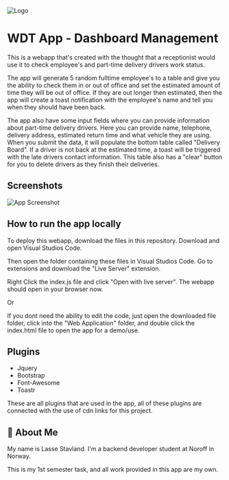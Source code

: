 
![Logo](https://user-images.githubusercontent.com/114569709/207836708-d900bd9d-a756-4d8b-b206-0c5369fe4c02.png)


# WDT App - Dashboard Management

This is a webapp that's created with the thought that a receptionist would use it to
check employee's and part-time delivery drivers work status. 

The app will generate 5 random fulltime employee's to a table and give you the ability to
check them in or out of office and set the estimated amount of time they will be out of office.
If they are out longer then estimated, then the app will create a toast notification with the
employee's name and tell you when they should have been back. 

The app also have some input fields where you can provide information about 
part-time delivery drivers. Here you can provide name, telephone, 
delivery address, estimated return time and what vehicle they are using. 
When you submit the data, it will populate the bottom table called "Delivery Board".
If a driver is not back at the estimated time, a toast will be triggered with the late 
drivers contact information. This table also has a "clear" button for you to delete drivers
as they finish their deliveries.


## Screenshots

![App Screenshot](https://user-images.githubusercontent.com/114569709/207836751-dd75ac69-7a94-40d4-bc23-b96908f3d7e0.jpg)


## How to run the app locally

To deploy this webapp, download the files in this repository.
Download and open Visual Studios Code.

Then open the folder containing these files in Visual Studios Code. 
Go to extensions and download the "Live Server" extension.

Right Click the index.js file and click "Open with live server".
The webapp should open in your browser now. 

Or

If you dont need the ability to edit the code, just open the downloaded file folder, 
click into the "Web Application" folder, and double click the index.html file to open the
app for a demo/use.


## Plugins

* Jquery
* Bootstrap
* Font-Awesome
* Toastr

These are all plugins that are used in the app,
all of these plugins are connected with the use of cdn links for this project.



## 🚀 About Me
My name is Lasse Stavland. 
I'm a backend developer student at Noroff in Norway.

This is my 1st semester task, and all work provided in this app are my own.


